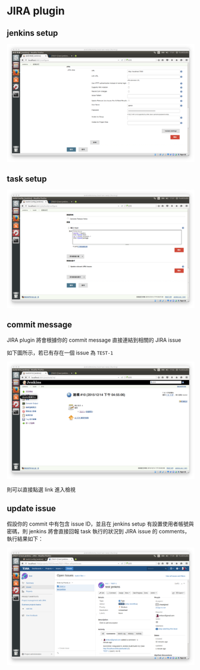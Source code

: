 JIRA plugin
===========

jenkins setup
-------------

![](images/jira/jenkins_setting.png)

task setup
----------

![](images/jira/task_setup.png)

commit message
--------------

JIRA plugin 將會根據你的 commit message 直接連結到相關的 JIRA issue

如下圖所示，若已有存在一個 issue 為 `TEST-1`

![](images/jira/commit_message.png)

則可以直接點選 link 進入檢視

update issue
------------

假設你的 commit 中有包含 issue ID，並且在 jenkins setup 有設置使用者帳號與密碼，則 jenkins 將會直接回報 task 執行的狀況到 JIRA issue 的 comments，執行結果如下：

![](images/jira/issue_comments.png)
